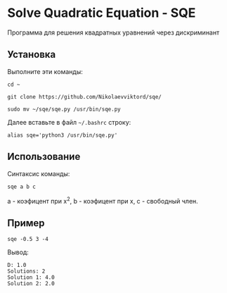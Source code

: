 # Solve Quadratic Equation - SQE
Программа для решения квадратных уравнений через дискриминант
## Установка
Выполните эти команды:
```
cd ~
```
```
git clone https://github.com/Nikolaevviktord/sqe/
```
```
sudo mv ~/sqe/sqe.py /usr/bin/sqe.py
```
Далее вставьте в файл `~/.bashrc` строку:
```
alias sqe='python3 /usr/bin/sqe.py'
```
## Использование
Синтаксис команды:
```
sqe a b c
```
a - коэфицент при x<sup>2</sup>, b - коэфицент при x, с - свободный член.
## Пример
```
sqe -0.5 3 -4
```
Вывод:
```
D: 1.0
Solutions: 2
Solution 1: 4.0
Solution 2: 2.0
```
